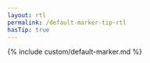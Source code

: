 ```yaml
---
layout: rtl
permalink: /default-marker-tip-rtl
hasTip: true
---
```


{% include custom/default-marker.md %}